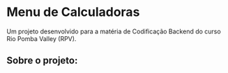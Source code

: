 <h1>Menu de Calculadoras</h1>
Um projeto desenvolvido para a matéria de Codificação Backend do curso Rio Pomba Valley (RPV).
<h2>Sobre o projeto:</h2>
